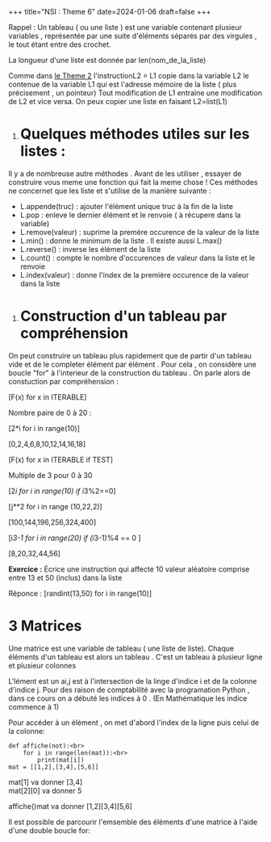 +++
title="NSI : Theme 6"
date=2024-01-06
draft=false
+++

Rappel : Un tableau ( ou une liste ) est une variable contenant plusieur variables , représentée par une suite d'éléments séparés par des virgules , le tout étant entre des crochet.

La longueur d'une liste est donnée par len(nom_de_la_liste)

Comme dans <a href="./theme2.md">le Theme 2</a> l'instructionL2 = L1 copie dans la variable L2 le contenue de la variable L1 qui est l'adresse mémoire de la liste ( plus précisement , un pointeur) Tout modification de L1 entraine une modification de L2 et vice versa. On peux copier une liste en faisant L2=list(L1)

1. # Quelques méthodes utiles sur les listes : 

Il y a de nombreuse autre méthodes . Avant de les utiliser , essayer de construire vous meme une fonction qui fait la meme chose ! Ces méthodes ne concernet que les liste et s'utilise de la manière suivante : 

* L.appende(truc) : ajouter l'élément unique truc à la fin de la liste
* L.pop : enleve le dernier élément et le renvoie ( à récupere dans la variable)
* L.remove(valeur) : suprime la premère occurence de la valeur de la liste
* L.min() : donne le minimum de la liste . Il existe aussi L.max()
* L.reverse() : inverse les élément de la liste 
* L.count() : compte le nombre d'occurences de valeur dans la liste et le renvoie
* L.index(valeur) : donne l'index de la première occurence de la valeur dans la liste

1. # Construction d'un tableau par compréhension

On peut construire un tableau plus rapidement que de partir d'un tableau vide et de le completer élément par élément . Pour cela , on considère une boucle "for" à l'interieur de la construction du tableau . On parle alors de constuction par compréhension :

[F(x) for x in ITERABLE]

Nombre paire de 0 à 20 :

 [2*i for i in range(10)]

[0,2,4,6,8,10,12,14,16,18]

[F(x) for x in ITERABLE if TEST]

Multiple de 3 pour 0 à 30

[2*i for i in range(10) if i*3%2==0]

 [j**2 for i in range (10,22,2)]

[100,144,196,256,324,400]

 [i*3-1 for i in range(20) if (i*3-1)%4 == 0 ]

[8,20,32,44,56]

**Exercice :** Écrice une instruction qui affecte 10 valeur aléatoire comprise entre 13 et 50 (inclus) dans la liste

Réponce : [randint(13,50) for i in range(10)]

# 3 Matrices

Une matrice est une variable de tableau ( une liste de liste). Chaque éléments d'un tableau est alors un tableau . C'est un tableau à plusieur ligne et plusieur colonnes

L'lément est un ai,j est à l'intersection de la linge d'indice i et de la colonne d'indice j. Pour des raison de comptabilité avec la programation Python , dans ce cours on a débuté les indices à 0 .
(En Mathématique les indice commence à 1)

Pour accéder à un élément , on met d'abord l'index de la ligne puis celui de la colonne:
```
def affiche(not):<br>
    for i in range(len(mat)):<br>
        print(mat[i])
mat = [[1,2],[3,4],[5,6]]
```

mat[1] va donner [3,4]<br>
mat[2][0] va donner 5

affiche()mat va donner [1,2][3,4][5,6]

Il est possible de parcourir l'emsemble des éléments d'une matrice à l'aide d'une double boucle for:
